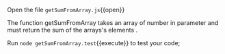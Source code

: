 Open the file `getSumFromArray.js`{{open}}

The function getSumFromArray takes an array of number in parameter and must return the sum of the arrays's elements .

Run `node getSumFromArray.test`{{execute}} to test your code;